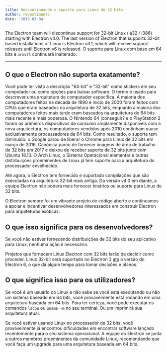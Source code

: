 ```yaml
---
title: Descontinuando o suporte para Linux de 32 bits
author: revestimento
date: '2019-03-04'
---
```


The Electron team will discontinue support for 32-bit Linux (ia32 / i386) starting with Electron v4.0. The last version of Electron that supports 32-bit based installations of Linux is Electron v3.1, which will receive support releases until Electron v6 is released. O suporte para Linux com base em 64 bits e `armv7l` continuará inalterado.

---

## O que o Electron não suporta exatamente?

Você pode ter visto a descrição "64-bit" e "32-bit" como stickers em seu computador ou como opções para baixar software. O termo é usado para descrever uma arquitetura de computador específica. A maioria dos computadores feitos na década de 1990 e início de 2000 foram feitos com CPUs que eram baseados na arquitetura de 32 bits, enquanto a maioria dos computadores feitos mais tarde eram baseados na arquitetura de 64 bits mais recente e mais poderosa. O Nintendo 64 (conseguir? e o PlayStation 2 foram os primeiros dispositivos de consumo amplamente disponíveis com a nova arquitectura, os computadores vendidos após 2010 continham quase exclusivamente processadores de 64 bits. Como resultado, o suporte tem diminuído: o Google parou de liberar o Chrome para Linux de 32 bits em março de 2016, Canônica parou de fornecer imagens de área de trabalho de 32 bits em 2017 e deixou de receber suporte de 32 bits junto com Ubuntu 18.10. O Arch Linux, o Sistema Operacional elementar e outras distribuições proeminentes de Linux já tem suporte para a arquitetura do processador envelhecido.

Até agora, o Electron tem fornecido e suportado compilações que são executadas na arquitetura 32-bit mais antiga. Da versão v4.0 em diante, a equipe Electron não poderá mais fornecer binários ou suporte para Linux de 32 bits.

O Electron sempre foi um vibrante projeto de código aberto e continuamos a apoiar e incentivar desenvolvedores interessados em construir Electron para arquiteturas exóticas.

## O que isso significa para os desenvolvedores?

Se você não estiver fornecendo distribuições de 32 bits do seu aplicativo para Linux, nenhuma ação é necessária.

Projetos que fornecem Linux Electron com 32 bits terão de decidir como proceder. Linux 32-bit será suportado no Electron 3 [até](https://electronjs.org/docs/tutorial/support#supported-versions) a versão do Electron 6, o que dá algum tempo para tomar decisões e planos.

## O que significa isso para os utilizadores?

Se você é um usuário do Linux e não sabe se você está executando ou não um sistema baseado em 64 bits, você provavelmente está rodando em uma arquitetura baseada em 64 bits. Para ter certeza, você pode executar os comandos `lscpu` ou `uname -m` no seu terminal. Ou um imprimirá sua arquitetura atual.

Se você estiver usando Linux no processador de 32 bits, você provavelmente já encontrou dificuldades em encontrar software lançado recentemente para o seu sistema operacional. A equipe do Electron se junta a outros membros proeminentes da comunidade Linux, recomendando que você faça um upgrade para uma arquitetura baseada em 64 bits.
